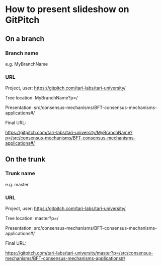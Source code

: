 # How to present slideshow on GitPitch

## On a branch
### Branch name 
e.g. MyBranchName

### URL
Project, user:   https://gitpitch.com/tari-labs/tari-university/

Tree location:   MyBranchName?p=/ 

Presentation:   src/consensus-mechanisms/BFT-consensus-mechanisms-applications#/

Final URL:

https://gitpitch.com/tari-labs/tari-university/MyBranchName?p=/src/consensus-mechanisms/BFT-consensus-mechanisms-applications#/

## On the trunk
### Trunk name
e.g. master
### URL
Project, user:   https://gitpitch.com/tari-labs/tari-university/

Tree location:   master?p=/

Presentation:    src/consensus-mechanisms/BFT-consensus-mechanisms-applications#/

Final URL:

https://gitpitch.com/tari-labs/tari-university/master?p=/src/consensus-mechanisms/BFT-consensus-mechanisms-applications#/
